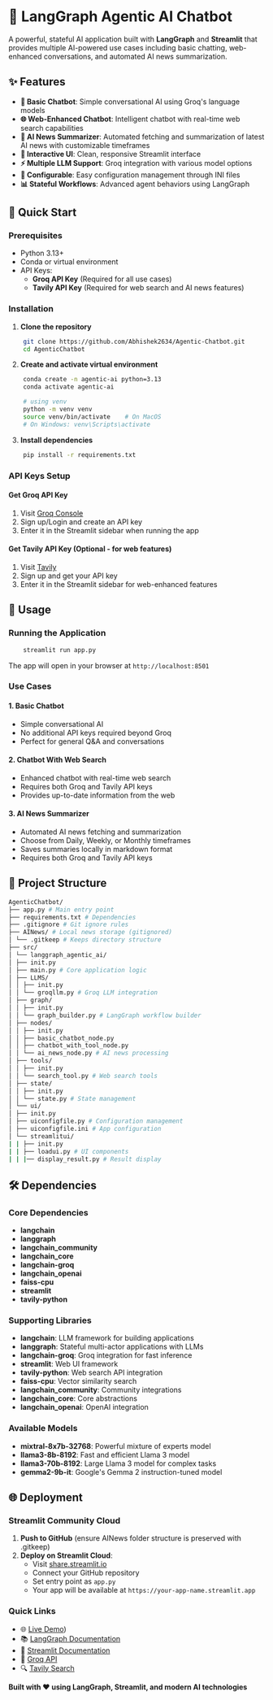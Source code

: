 # 🤖 LangGraph Agentic AI Chatbot

A powerful, stateful AI application built with **LangGraph** and **Streamlit** that provides multiple AI-powered use cases including basic chatting, web-enhanced conversations, and automated AI news summarization.

## ✨ Features

- **🧠 Basic Chatbot**: Simple conversational AI using Groq's language models
- **🌐 Web-Enhanced Chatbot**: Intelligent chatbot with real-time web search capabilities
- **📰 AI News Summarizer**: Automated fetching and summarization of latest AI news with customizable timeframes
- **🎨 Interactive UI**: Clean, responsive Streamlit interface
- **⚡ Multiple LLM Support**: Groq integration with various model options
- **🔧 Configurable**: Easy configuration management through INI files
- **📊 Stateful Workflows**: Advanced agent behaviors using LangGraph

## 🚀 Quick Start

### Prerequisites

- Python 3.13+
- Conda or virtual environment
- API Keys:
  - **Groq API Key** (Required for all use cases)
  - **Tavily API Key** (Required for web search and AI news features)

### Installation

1. **Clone the repository**

```bash
    git clone https://github.com/Abhishek2634/Agentic-Chatbot.git
    cd AgenticChatbot
```


2. **Create and activate virtual environment**
```bash
    conda create -n agentic-ai python=3.13
    conda activate agentic-ai

    # using venv
    python -m venv venv
    source venv/bin/activate    # On MacOS
    # On Windows: venv\Scripts\activate
```


3. **Install dependencies**

```bash
    pip install -r requirements.txt
```



### API Keys Setup

#### Get Groq API Key
1. Visit [Groq Console](https://console.groq.com)
2. Sign up/Login and create an API key
3. Enter it in the Streamlit sidebar when running the app

#### Get Tavily API Key (Optional - for web features)
1. Visit [Tavily](https://tavily.com)
2. Sign up and get your API key
3. Enter it in the Streamlit sidebar for web-enhanced features

## 🎯 Usage

### Running the Application

```bash
    streamlit run app.py
```


The app will open in your browser at `http://localhost:8501`

### Use Cases

#### 1. **Basic Chatbot**
- Simple conversational AI
- No additional API keys required beyond Groq
- Perfect for general Q&A and conversations

#### 2. **Chatbot With Web Search**
- Enhanced chatbot with real-time web search
- Requires both Groq and Tavily API keys
- Provides up-to-date information from the web

#### 3. **AI News Summarizer**
- Automated AI news fetching and summarization
- Choose from Daily, Weekly, or Monthly timeframes
- Saves summaries locally in markdown format
- Requires both Groq and Tavily API keys

## 📁 Project Structure
```bash
AgenticChatbot/
├── app.py # Main entry point
├── requirements.txt # Dependencies
├── .gitignore # Git ignore rules
├── AINews/ # Local news storage (gitignored)
│ └── .gitkeep # Keeps directory structure
├── src/
│ └── langgraph_agentic_ai/
│ ├── init.py
│ ├── main.py # Core application logic
│ ├── LLMS/
│ │ ├── init.py
│ │ └── groqllm.py # Groq LLM integration
│ ├── graph/
│ │ ├── init.py
│ │ └── graph_builder.py # LangGraph workflow builder
│ ├── nodes/
│ │ ├── init.py
│ │ ├── basic_chatbot_node.py
│ │ ├── chatbot_with_tool_node.py
│ │ └── ai_news_node.py # AI news processing
│ ├── tools/
│ │ ├── init.py
│ │ └── search_tool.py # Web search tools
│ ├── state/
│ │ ├── init.py
│ │ └── state.py # State management
│ └── ui/
│ ├── init.py
│ ├── uiconfigfile.py # Configuration management
│ ├── uiconfigfile.ini # App configuration
│ └── streamlitui/
| | ├── init.py
| | ├── loadui.py # UI components
| | |── display_result.py # Result display

```


## 🛠️ Dependencies

### Core Dependencies

- **langchain**
- **langgraph**
- **langchain_community**
- **langchain_core**
- **langchain-groq**
- **langchain_openai**
- **faiss-cpu**
- **streamlit**
- **tavily-python**



### Supporting Libraries
- **langchain**: LLM framework for building applications
- **langgraph**: Stateful multi-actor applications with LLMs
- **langchain-groq**: Groq integration for fast inference
- **streamlit**: Web UI framework
- **tavily-python**: Web search API integration
- **faiss-cpu**: Vector similarity search
- **langchain_community**: Community integrations
- **langchain_core**: Core abstractions
- **langchain_openai**: OpenAI integration



### Available Models

- **mixtral-8x7b-32768**: Powerful mixture of experts model
- **llama3-8b-8192**: Fast and efficient Llama 3 model
- **llama3-70b-8192**: Large Llama 3 model for complex tasks
- **gemma2-9b-it**: Google's Gemma 2 instruction-tuned model

## 🌐 Deployment

### Streamlit Community Cloud

1. **Push to GitHub** (ensure AINews folder structure is preserved with .gitkeep)
2. **Deploy on Streamlit Cloud**:
   - Visit [share.streamlit.io](https://share.streamlit.io)
   - Connect your GitHub repository
   - Set entry point as `app.py`
   - Your app will be available at `https://your-app-name.streamlit.app`


### Quick Links

- 🌐 [Live Demo](https://agentic-ai-chatbott.streamlit.app/))
- 📚 [LangGraph Documentation](https://langchain-ai.github.io/langgraph/)
- 🚀 [Streamlit Documentation](https://docs.streamlit.io/)
- 🤖 [Groq API](https://console.groq.com/)
- 🔍 [Tavily Search](https://tavily.com/)


**Built with ❤️ using LangGraph, Streamlit, and modern AI technologies**